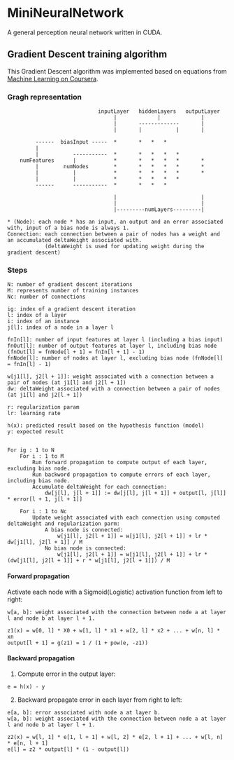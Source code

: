 
# MiniNeuralNetwork

A general perception neural network written in CUDA.

## Gradient Descent training algorithm
This Gradient Descent algorithm was implemented based on equations from [Machine Learning on Coursera](https://www.coursera.org/learn/machine-learning).

### Gragh representation

                                 inputLayer   hiddenLayers   outputLayer
                                      |             |             |
                                      |       -------------       |
                                      |       |           |       |

             ------  biasInput -----  *       *   *   *
             |
             |           -----------  *       *   *   *   *
        numFeatures      |            *       *   *   *   *       *
             |        numNodes        *       *   *   *   *       *
             |           |            *       *   *   *   *       *
             |           |            *       *   *   *   *
             ------      -----------  *       *   *   *

                                      |                           |
                                      |                           |
                                      |---------numLayers---------|

    * (Node): each node * has an input, an output and an error associated with, input of a bias node is always 1.
    Connection: each connection between a pair of nodes has a weight and an accumulated deltaWeight associated with.
                (deltaWeight is used for updating weight during the gradient descent)

### Steps
    N: number of gradient descent iterations
    M: represents number of training instances
    Nc: number of connections

    ig: index of a gradient descent iteration
    l: index of a layer
    i: index of an instance
    j[l]: index of a node in a layer l
    
    fnIn[l]: number of input features at layer l (including a bias input)
    fnOut[l]: number of output features at layer l, including bias node (fnOut[l] = fnNode[l + 1] = fnIn[l + 1] - 1)
    fnNode[l]: number of nodes at layer l, excluding bias node (fnNode[l] = fnIn[l] - 1)
    
    w[j1[l], j2[l + 1]]: weight associated with a connection between a pair of nodes (at j1[l] and j2[l + 1])
    dw: deltaWeight associated with a connection between a pair of nodes (at j1[l] and j2[l + 1])
    
    r: regularization param
    lr: learning rate
    
    h(x): predicted result based on the hypothesis function (model)
    y: expected result
    
    
    For ig : 1 to N
        For i : 1 to M
            Run forward propagation to compute output of each layer, excluding bias node.
            Run backword propagation to compute errors of each layer, including bias node.
            Accumulate deltaWeight for each connection:
                dw[j[l], j[l + 1]] := dw[j[l], j[l + 1]] + output[l, j[l]] * error[l + 1, j[l + 1]]
        
        For i : 1 to Nc
            Update weight associated with each connection using computed deltaWeight and regularization parm:
                A bias node is connected:
                    w[j1[l], j2[l + 1]] = w[j1[l], j2[l + 1]] + lr * dw[j1[l], j2[l + 1]] / M
                No bias node is connected:
                    w[j1[l], j2[l + 1]] = w[j1[l], j2[l + 1]] + lr * (dw[j1[l], j2[l + 1]] + r * w[j1[l], j2[l + 1]]) / M

#### Forward propagation
Activate each node with a Sigmoid(Logistic) activation function from left to right:

    w[a, b]: weight associated with the connection between node a at layer l and node b at layer l + 1.
    
    z1(x) = w[0, l] * X0 + w[1, l] * x1 + w[2, l] * x2 + ... + w[n, l] * xn
    output[l + 1] = g(z1) = 1 / (1 + pow(e, -z1))

#### Backward propagation
  1. Compute error in the output layer:

    e = h(x) - y
    
  2. Backward propagate error in each layer from right to left:

    e[a, b]: error associated with node a at layer b.
    w[a, b]: weight associated with the connection between node a at layer l and node b at layer l + 1.
    
    z2(x) = w[l, 1] * e[1, l + 1] + w[l, 2] * e[2, l + 1] + ... + w[l, n] * e[n, l + 1]
    e[l] = z2 * output[l] * (1 - output[l])
